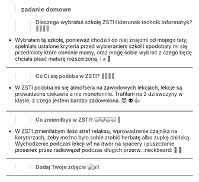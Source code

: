 > ### zadanie domowe


>> **Dlaczego wybrałaś szkołę ZSTI i kierunek technik informatyk?**
:snake::goat::goat::whale:
- Wybrałam tą szkołę, ponieważ chodzili do niej znajomi od mojego taty, spełniała ustalone kryteria przed wybieraniem szkół i spodobały mi się przedmioty które obecnie mamy, oraz mogę sobie wybrać z czego będę chciała pisać maturę rozszerzoną. :grey_exclamation: :fist: :older_man:
---
>> **Co Ci się podoba w ZSTI?**
:bread::bread::green_apple::strawberry:
- W ZSTI podoba mi się atmofsera na zawodowych lekcjach, lekcje są prowadzone ciekawie a nie monotonnie. Trafiłam na 2 dziewczyny w klasie, z czego jestem bardzo zadowolona. :smiling_imp: :alien: :+1:
---
>> **Co zmieniłbyś w ZSTI?**
:scream_cat::scream_cat::scream_cat::scream_cat: :busts_in_silhouette:
- W ZSTI zmieniłabym ilość stref relaksu, wprowadzenie czajnika na korytarzach, żeby można było sobie zrobić herbatę albo zupkę chińską. Wychodzenie podczas lekcji wf na dwór na spacery i puszczanie piosenek przez radiowęzeł podczas długich przerw. :neckbeard: :green_heart: :girl:
---
>> **Dodaj Twoje zdjęcie**
![alt](https://scontent-frt3-1.xx.fbcdn.net/v/t1.15752-9/277314151_271901905014852_2115134178689533518_n.jpg?_nc_cat=106&ccb=1-5&_nc_sid=ae9488&_nc_ohc=cKXy1IMvZxsAX9e1HB8&_nc_ht=scontent-frt3-1.xx&oh=03_AVLk8dg5Cp2Venmw19VNX-z-IjSXL5m5BQyEt4M0AFufkQ&oe=627160D1)
---




